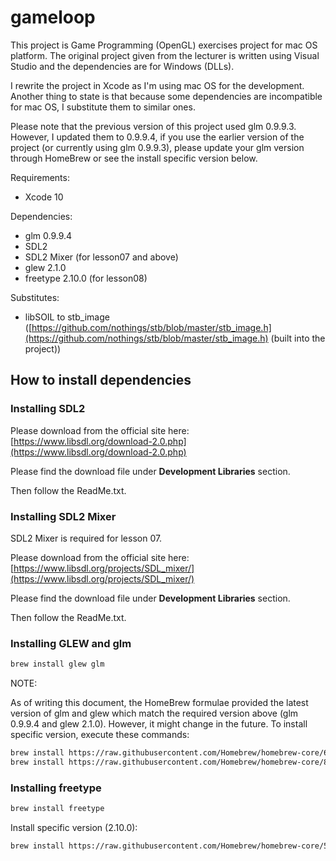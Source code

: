 # gameloop

This project is Game Programming (OpenGL) exercises project for mac OS platform.
The original project given from the lecturer is written using Visual Studio and the dependencies are for Windows (DLLs).

I rewrite the project in Xcode as I'm using mac OS for the development. Another thing to state is that because some dependencies are incompatible for mac OS, I substitute them to similar ones.

Please note that the previous version of this project used glm 0.9.9.3. However, I updated them to 0.9.9.4, if you use the earlier version of the project (or currently using glm 0.9.9.3), please update your glm version through HomeBrew or see the install specific version below.

Requirements:
 - Xcode 10

Dependencies:
 - glm 0.9.9.4
 - SDL2
 - SDL2 Mixer (for lesson07 and above)
 - glew 2.1.0
 - freetype 2.10.0 (for lesson08)
 
 Substitutes:
  - libSOIL to stb_image ([https://github.com/nothings/stb/blob/master/stb_image.h](https://github.com/nothings/stb/blob/master/stb_image.h) (built into the project))

## How to install dependencies

### Installing SDL2

Please download from the official site here:
[https://www.libsdl.org/download-2.0.php](https://www.libsdl.org/download-2.0.php)

Please find the download file under **Development Libraries** section.

Then follow the ReadMe.txt.

### Installing SDL2 Mixer

SDL2 Mixer is required for lesson 07.

Please download from the official site here:
[https://www.libsdl.org/projects/SDL_mixer/](https://www.libsdl.org/projects/SDL_mixer/)

Please find the download file under **Development Libraries** section.

Then follow the ReadMe.txt.

### Installing GLEW and glm

```bash
brew install glew glm
```
NOTE:

As of writing this document, the HomeBrew formulae provided the latest version of glm and glew which match the required version above (glm 0.9.9.4 and glew 2.1.0).
However, it might change in the future.
To install specific version, execute these commands:

```bash
brew install https://raw.githubusercontent.com/Homebrew/homebrew-core/62415468c535e713fa10c3121bbf703244494f75/Formula/glm.rb
brew install https://raw.githubusercontent.com/Homebrew/homebrew-core/8479c1f6f95fccbeb0c213a55b2a9ef20f944eb4/Formula/glew.rb
```

### Installing freetype

```bash
brew install freetype
```

Install specific version (2.10.0):

```bash
brew install https://raw.githubusercontent.com/Homebrew/homebrew-core/5022e495c773f4995903c7803f32484627d828df/Formula/freetype.rb
```
